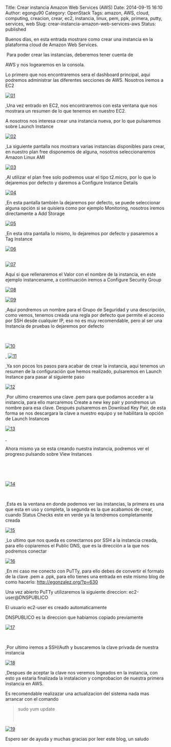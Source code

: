 Title: Crear instancia Amazon Web Services (AWS)
Date: 2014-09-15 16:10
Author: egongu90
Category: OpenStack
Tags: amazon, AWS, cloud, computing, creacion, crear, ec2, instancia, linux, pem, ppk, primera, putty, services, web
Slug: crear-instancia-amazon-web-services-aws
Status: published

Buenos días, en esta entrada mostrare como crear una instancia en la
plataforma cloud de Amazon Web Services.

<!--more--> Para poder crear las instancias, deberemos tener cuenta de
AWS y nos logearemos en la consola.

Lo primero que nos encontraremos sera el dashboard principal, aqui
podremos administrar las diferentes secciones de AWS. Nosotros iremos a
EC2

[![01](http://vps38574.vps.ovh.ca/wp-content/uploads/2014/09/01.png)](http://vps38574.vps.ovh.ca/wp-content/uploads/2014/09/01.png)

[ ](http://vps38574.vps.ovh.ca/wp-content/uploads/2014/09/01.png)Una vez
entrado en EC2, nos encontraremos con esta ventana que nos mostrara un
resumen de lo que tenemos en nuestro EC2.

A nosotros nos interesa crear una instancia nueva, por lo que pulsaremos
sobre Launch Instance

[![02](http://vps38574.vps.ovh.ca/wp-content/uploads/2014/09/02.png)](http://vps38574.vps.ovh.ca/wp-content/uploads/2014/09/02.png)

[ ](http://vps38574.vps.ovh.ca/wp-content/uploads/2014/09/02.png)La
siguiente pantalla nos mostrara varias instancias disponibles para
crear, en nuestro plan free disponemos de alguna, nosotros
seleccionaremos Amazon Linux AMI

[![03](http://vps38574.vps.ovh.ca/wp-content/uploads/2014/09/03.png)](http://vps38574.vps.ovh.ca/wp-content/uploads/2014/09/03.png)

[ ](http://vps38574.vps.ovh.ca/wp-content/uploads/2014/09/03.png)Al
utilizar el plan free solo podremos usar el tipo t2.micro, por lo que lo
dejaremos por defecto y daremos a Configure Instance Details

[![04](http://vps38574.vps.ovh.ca/wp-content/uploads/2014/09/04.png)](http://vps38574.vps.ovh.ca/wp-content/uploads/2014/09/04.png)

[ ](http://vps38574.vps.ovh.ca/wp-content/uploads/2014/09/04.png)En esta
pantalla también la dejaremos por defecto, se puede seleccionar alguna
opción si se quisiera como por ejemplo Monitoring, nosotros iremos
directamente a Add Storage

[![05](http://vps38574.vps.ovh.ca/wp-content/uploads/2014/09/05.png)](http://vps38574.vps.ovh.ca/wp-content/uploads/2014/09/05.png)

[ ](http://vps38574.vps.ovh.ca/wp-content/uploads/2014/09/05.png)En esta
otra pantalla lo mismo, lo dejaremos por defecto y pasaremos a Tag
Instance

[![06](http://vps38574.vps.ovh.ca/wp-content/uploads/2014/09/06.png)](http://vps38574.vps.ovh.ca/wp-content/uploads/2014/09/06.png)

[  
](http://vps38574.vps.ovh.ca/wp-content/uploads/2014/09/06.png)[![07](http://vps38574.vps.ovh.ca/wp-content/uploads/2014/09/07.png)](http://vps38574.vps.ovh.ca/wp-content/uploads/2014/09/07.png)

Aquí si que rellenaremos el Valor con el nombre de la instancia, en este
ejemplo instancename, a continuación iremos a Configure Security Group

[![08](http://vps38574.vps.ovh.ca/wp-content/uploads/2014/09/08.png)](http://vps38574.vps.ovh.ca/wp-content/uploads/2014/09/08.png)

[![09](http://vps38574.vps.ovh.ca/wp-content/uploads/2014/09/09.png)](http://vps38574.vps.ovh.ca/wp-content/uploads/2014/09/09.png)

[ ](http://vps38574.vps.ovh.ca/wp-content/uploads/2014/09/09.png)Aquí
pondremos un nombre para el Grupo de Seguridad y una descripción, como
vemos, tenemos creada una regla por defecto que permite el acceso por
SSH desde cualquier IP, eso no es muy recomendable, pero al ser una
Instancia de pruebas lo dejaremos por defecto

 

[![10](http://vps38574.vps.ovh.ca/wp-content/uploads/2014/09/10.png)](http://vps38574.vps.ovh.ca/wp-content/uploads/2014/09/10.png)

[ ](http://vps38574.vps.ovh.ca/wp-content/uploads/2014/09/10.png)
[![11](http://vps38574.vps.ovh.ca/wp-content/uploads/2014/09/11.png)](http://vps38574.vps.ovh.ca/wp-content/uploads/2014/09/11.png)

[ ](http://vps38574.vps.ovh.ca/wp-content/uploads/2014/09/11.png)Ya son
pocos los pasos para acabar de crear la instancia, aqui tenemos un
resumen de la configuración que hemos realizado, pulsaremos en Launch
Instance para pasar al siguiente paso

[![12](http://vps38574.vps.ovh.ca/wp-content/uploads/2014/09/12.png)](http://vps38574.vps.ovh.ca/wp-content/uploads/2014/09/12.png)

[ ](http://vps38574.vps.ovh.ca/wp-content/uploads/2014/09/12.png)Por
ultimo crearemos una clave .pem para que podamos acceder a la instancia,
para ello marcaremos Create a new key pair y pondremos un nombre para
esa clave. Después pulsaremos en Download Key Pair, de esta forma se nos
descargara la clave a nuestro equipo y se habilitara la opción de Launch
Instances

[![13](http://vps38574.vps.ovh.ca/wp-content/uploads/2014/09/13.png)](http://vps38574.vps.ovh.ca/wp-content/uploads/2014/09/13.png)

[ ](http://vps38574.vps.ovh.ca/wp-content/uploads/2014/09/13.png)

Ahora mismo ya se esta creando nuestra instancia, podremos ver el
progreso pulsando sobre View Instances

 

 

[![14](http://vps38574.vps.ovh.ca/wp-content/uploads/2014/09/14.png)](http://vps38574.vps.ovh.ca/wp-content/uploads/2014/09/14.png)

 

[ ](http://vps38574.vps.ovh.ca/wp-content/uploads/2014/09/14.png)Esta es
la ventana en donde podemos ver las instancias, la primera es una que
esta en uso y completa, la segunda es la que acabamos de crear, cuando
Status Checks este en verde ya la tendremos completamente creada

[![15](http://vps38574.vps.ovh.ca/wp-content/uploads/2014/09/15.png)](http://vps38574.vps.ovh.ca/wp-content/uploads/2014/09/15.png)

[ ](http://vps38574.vps.ovh.ca/wp-content/uploads/2014/09/15.png)Lo
ultimo que nos queda es conectarnos por SSH a la instancia creada, para
ello copiaremos el Public DNS, que es la dirección a la que nos podremos
conectar

[![16](http://vps38574.vps.ovh.ca/wp-content/uploads/2014/09/16.png)](http://vps38574.vps.ovh.ca/wp-content/uploads/2014/09/16.png)

[ ](http://vps38574.vps.ovh.ca/wp-content/uploads/2014/09/16.png)En mi
caso me conecto con PuTTy, para ello debes de convertir el formato de la
clave .pem a .ppk, para ello tienes una entrada en este mismo blog de
como hacerlo: <http://egonzalez.org/?p=630>

Una vez abierto PuTTy utilizaremos la siguiente direccion:
ec2-user@DNSPUBLICO

El usuario ec2-user es creado automaticamente

DNSPUBLICO es la direccion que habiamos copiado previamente

[![17](http://vps38574.vps.ovh.ca/wp-content/uploads/2014/09/17.png)](http://vps38574.vps.ovh.ca/wp-content/uploads/2014/09/17.png)

 

[ ](http://vps38574.vps.ovh.ca/wp-content/uploads/2014/09/17.png)Por
ultimo iremos a SSH/Auth y buscaremos la clave privada de nuestra
instancia

[![18](http://vps38574.vps.ovh.ca/wp-content/uploads/2014/09/18.png)](http://vps38574.vps.ovh.ca/wp-content/uploads/2014/09/18.png)

[ ](http://vps38574.vps.ovh.ca/wp-content/uploads/2014/09/18.png)Despues
de aceptar la clave nos veremos logeados en la instancia, con esto ya
estaria finalizada la instalacion y comprobacion de nuestra primera
instancia en AWS.

Es recomendable realizazar una actualizacion del sistema nada mas
arrancar con el comando

> sudo yum update
>
>  

[![19](http://vps38574.vps.ovh.ca/wp-content/uploads/2014/09/19.png)](http://vps38574.vps.ovh.ca/wp-content/uploads/2014/09/19.png)

Espero ser de ayuda y muchas gracias por leer este blog, un saludo

